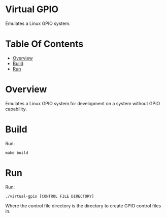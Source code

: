 # Virtual GPIO
Emulates a Linux GPIO system.

# Table Of Contents
- [Overview](#overview)
- [Build](#build)
- [Run](#run)

# Overview
Emulates a Linux GPIO system for development on a system without GPIO 
capability.

# Build
Run:

```
make build
```

# Run
Run:

```
./virtual-gpio [CONTROL FILE DIRECTORY]
```

Where the control file directory is the directory to create GPIO control 
files in.
